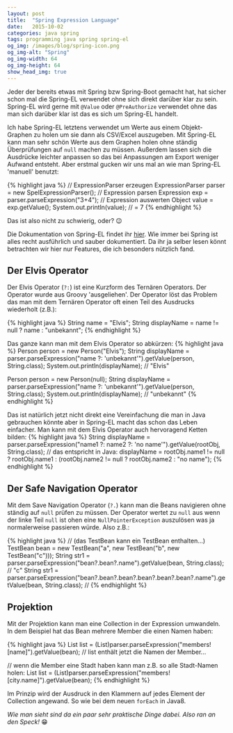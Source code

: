 ```yaml
---
layout: post
title:  "Spring Expression Language"
date:   2015-10-02
categories: java spring
tags: programming java spring spring-el
og_img: /images/blog/spring-icon.png
og_img-alt: "Spring"
og_img-width: 64
og_img-height: 64
show_head_img: true
---
```

Jeder der bereits etwas mit Spring bzw Spring-Boot gemacht hat, hat sicher schon mal die Spring-EL verwendet ohne sich direkt darüber klar zu sein. Spring-EL wird gerne mit `@Value` oder `@PreAuthorize` verwendet ohne das man sich darüber klar ist das es sich um Spring-EL handelt.

Ich habe Spring-EL letztens verwendet um Werte aus einem Objekt-Graphen zu holen um sie dann als CSV/Excel auszugeben. Mit Spring-EL kann man sehr schön Werte aus dem Graphen holen ohne ständig Überprüfungen auf `null` machen zu müssen. Außerdem lassen sich die Ausdrücke leichter anpassen so das bei Anpassungen am Export weniger Aufwand entsteht. Aber erstmal gucken wir uns mal an wie man Spring-EL 'manuell' benutzt:

{% highlight java %}
// ExpressionParser erzeugen
ExpressionParser parser = new SpelExpressionParser();
// Expression parsen
Expression exp = parser.parseExpression("3+4");
// Expression auswerten
Object value = exp.getValue();
System.out.println(value); // = 7
{% endhighlight %}

Das ist also nicht zu schwierig, oder? :wink:

Die Dokumentation von Spring-EL findet ihr [hier](http://docs.spring.io/spring/docs/current/spring-framework-reference/html/expressions.html). Wie immer bei Spring ist alles recht ausführlich und sauber dokumentiert. Da ihr ja selber lesen könnt betrachten wir hier nur Features, die ich besonders nützlich fand.

## Der Elvis Operator

Der Elvis Operator (`?:`) ist eine Kurzform des Ternären Operators. Der Operator wurde aus Groovy 'ausgeliehen'. Der Operator löst das Problem das man mit dem Ternären Operator oft einen Teil des Ausdrucks wiederholt (z.B.):

{% highlight java %}
String name = "Elvis";
String displayName = name != null ? name : "unbekannt";
{% endhighlight %}

Das ganze kann man mit dem Elvis Operator so abkürzen:
{% highlight java %}
Person person = new Person("Elvis");
String displayName = parser.parseExpression("name ?: 'unbekannt'").getValue(person, String.class);
System.out.println(displayName); // "Elvis"

Person person = new Person(null);
String displayName = parser.parseExpression("name ?: 'unbekannt'").getValue(person, String.class);
System.out.println(displayName); // "unbekannt"
{% endhighlight %}

Das ist natürlich jetzt nicht direkt eine Vereinfachung die man in Java gebrauchen könnte aber in Spring-EL macht das schon das Leben einfacher. Man kann mit dem Elvis Operator auch hervoragend Ketten bilden:
{% highlight java %}
String displayName = parser.parseExpression("name1 ?: name2 ?: 'no name'").getValue(rootObj, String.class);
// das entspricht in Java:
displayName = rootObj.name1 != null ? rootObj.name1 : (rootObj.name2 != null ? rootObj.name2 : "no name");
{% endhighlight %}

## Der Safe Navigation Operator

Mit dem Save Navigation Operator (`?.`) kann man die Beans navigieren ohne ständig auf `null` prüfen zu müssen. Der Operator wertet zu `null` aus wenn der linke Teil `null` ist ohen eine `NullPointerException` auszulösen was ja normalerweise passieren würde. Also z.B.:

{% highlight java %}
// (das TestBean kann ein TestBean enthalten...)
TestBean bean = new TestBean("a", new TestBean("b", new TestBean("c")));
String str1 = parser.parseExpression("bean?.bean?.name").getValue(bean, String.class); // "c"
String str1 = parser.parseExpression("bean?.bean?.bean?.bean?.bean?.bean?.name").getValue(bean, String.class); // <null>
{% endhighlight %}

## Projektion

Mit der Projektion kann man eine Collection in der Expression umwandeln. In dem Beispiel hat das Bean mehrere Member die einen Namen haben:

{% highlight java %}
List<String> list = (List<String>)parser.parseExpression("members![name]").getValue(bean);
// list enthält jetzt die Namen der Member...

// wenn die Member eine Stadt haben kann man z.B. so alle Stadt-Namen holen:
List<String> list = (List<String>)parser.parseExpression("members![city.name]").getValue(bean);
{% endhighlight %}

Im Prinzip wird der Ausdruck in den Klammern auf jedes Element der Collection angewand. So wie bei dem neuen `forEach` in Java8.

*Wie man sieht sind da ein paar sehr praktische Dinge dabei. Also ran an den Speck!* :grin:
